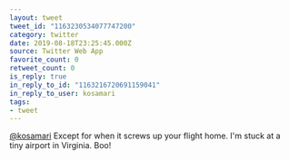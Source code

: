 ```yaml
---
layout: tweet
tweet_id: "1163230534077747200"
category: twitter
date: 2019-08-18T23:25:45.000Z
source: Twitter Web App
favorite_count: 0
retweet_count: 0
is_reply: true
in_reply_to_id: "1163216720691159041"
in_reply_to_user: kosamari
tags:
- tweet
---
```


[@kosamari](https://twitter.com/@kosamari) Except for when it screws up your flight home. I'm stuck at a tiny airport in Virginia. Boo!
